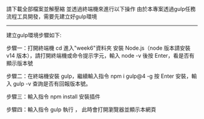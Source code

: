 
請下載全部檔案並解壓縮
並透過終端機來進行以下操作
由於本專案透過gulp任務流程工具開發，需要先建立好gulp環境

------------------------------------------------------------------------------------------

建立gulp環境步驟如下: 

步驟一：打開終端機 cd 進入"week6"資料夾 安裝 Node.js（node 版本請安裝 v14 版本），請打開終端機或命令提示字元，輸入 node -v 後按 Enter，看是否有顯示版本號

步驟二：在終端機安裝 gulp，繼續輸入指令 npm i gulp@4 -g 按 Enter 安裝，輸入 gulp -v 查詢是否有回報版本號。

步驟三：輸入指令 npm install 安裝插件

步驟四：輸入指令 gulp 執行 ， 此時會打開瀏覽器並顯示本網頁

